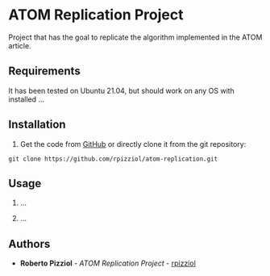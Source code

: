 # ATOM Replication Project

Project that has the goal to replicate the algorithm implemented in the ATOM article.

## Requirements

It has been tested on Ubuntu 21.04, but should work on any OS with installed ...

## Installation

1. Get the code from [GitHub](https://github.com/rpizziol/atom-replication) or directly
clone it from the git repository:
```
git clone https://github.com/rpizziol/atom-replication.git
```


## Usage
1. ...

2. ...

## Authors

* **Roberto Pizziol** - *ATOM Replication Project* - [rpizziol](https://github.com/rpizziol/)


